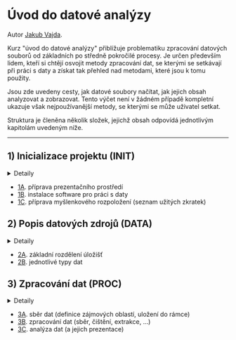 <!-- #raw -->
# Úvod do datové analýzy

Autor [Jakub Vajda](http://kubow.cz).

Kurz "úvod do datové analýzy" přiblížuje problematiku zpracování datových souborů od základních po středně pokročilé procesy. Je určen především lidem, kteří si chtějí osvojit metody zpracování dat, se kterými se setkávají při práci s daty a získat tak přehled nad metodami, které jsou k tomu použity. 

Jsou zde uvedeny cesty, jak datové soubory načítat, jak jejich obsah analyzovat a zobrazovat. Tento výčet není v žádném případě kompletní ukazuje však nejpoužívanější metody, se kterými se může uživatel setkat.

Struktura je členěna několik složek, jejichž obsah odpovídá jednotlivým kapitolám uvedeným níže.

---

## 1) Inicializace projektu (INIT)

<details>
    <summary>
         Detaily
    </summary>
    <p>Tato kapitola popisuje hlaně nastavení prostředí pro prezentaci, ale je zde i ucelený seznam aplikací a postupů, se kterými se u práce s daty setkáváme.</p>
</details>  

- [1A](INIT/1A_prezentace.md). příprava prezentačního prostředí 
- [1B](INIT/1B_software.md). instalace software pro práci s daty 
- [1C](INIT/1C_mindset.md). příprava myšlenkového rozpoložení (seznam užitých zkratek)


## 2) Popis datových zdrojů (DATA)

<details>
    <summary>
         Detaily
    </summary>
    <p>V této části se popisuje rozdělení různých typů úložišť pro data, jejich klasifikace dle různých kritérií a vyskytují se tu i surová data, která budou v průběhu kurzu ukazovány jako příklad.</p>
</details>  

- [2A](DATA/2A_rozdeleni_zakladni.md). základní rozdělení úložišť 
- [2B](DATA/2B_uloziste_typy.md). jednotlivé typy dat 

## 3) Zpracování dat (PROC)

<details>
    <summary>
         Detaily
    </summary>
    <p>Téma zpracování dat je poměrně široká oblast. V této kapitole si představíme co přesně se skrývá pod pojmem datová analýza a co všechno jí musí předcházet, aby byla kvalitní. Pro lepší názornost byla dále rozdělena do tří částí, jejichž detaily si ukážeme za chvíli.</p>
</details>  

- [3A](PROC/3A_dotazy.md). sběr dat (definice zájmových oblastí, uložení do rámce)
- [3B](PROC/3B_aktivity.md). zpracování dat (sběr, čištění, extrakce, ...)
- [3C](PROC/3C_analyza.md). analýza dat (a jejich prezentace)


<!-- #endraw -->